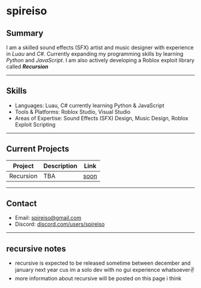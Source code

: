 # spireiso

## Summary
I am a skilled sound effects (SFX) artist and music designer with experience in _Luau_ and _C#_. Currently expanding my programming skills by learning _Python_ and _JavaScript_. I am also actively developing a Roblox exploit library called ___Recursion___

---

## Skills

- Languages: Luau, C# currently learning Python & JavaScript
- Tools & Platforms: Roblox Studio, Visual Studio
- Areas of Expertise: Sound Effects (SFX) Design, Music Design, Roblox Exploit Scripting

---

## Current Projects

| Project         | Description                         | Link                                   |
|-----------------|-------------------------------------|----------------------------------------|
| Recursion       | TBA                                 | [soon](https://github.com/spireiso/project) |

---

## Contact

- Email: spireiso@gmail.com  
- Discord: [discord.com/users/spireiso](https://discord.com/users/1282328036536090674)

---

recursive notes
-
- recursive is expected to be released sometime between december and january next year cus im a solo dev with no gui experience whatsoever✌️  
- more information about recursive will be posted on this page i think
